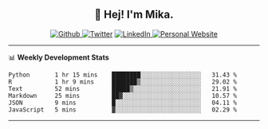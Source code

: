 <h2 align="center">👋 Hej! I'm Mika.</h2>
<p align="center">
  <a 
    href="https://github.com/jonas-mika" 
    target="_blank">
    <img 
      alt="Github" 
      src="https://img.shields.io/badge/GitHub-%2312100E.svg?&style=for-the-badge&logo=Github&logoColor=white"
    />
  </a> 
  <a href="https://www.instagram.com/mikasenghaas/" target="_blank"><img alt="Twitter" src="https://img.shields.io/badge/instagram-%231DA1F2.svg?&style=for-the-badge&logo=instagram&logoColor=white&color=red" /></a> 
  <a 
    href="https://www.linkedin.com/in/jonas-mika-senghaas/" 
    target="_blank">
    <img 
      alt="LinkedIn" 
      src="https://img.shields.io/badge/linkedin-%230077B5.svg?&style=for-the-badge&logo=linkedin&logoColor=white" 
    />
  </a> 
  <a 
    href="http://jonas-mika.de/" 
    target="_blank">
    <img 
      alt="Personal Website" 
      src="https://img.shields.io/endpoint?url=https%3A%2F%2Fjonas-mika.herokuapp.com%2Fbadge&color=grey&labelColor=grey" 
    />
  </a> 
</p>

-------

📊 **Weekly Development Stats**
<!--START_SECTION:waka-->

```text
Python       1 hr 15 mins    ████████░░░░░░░░░░░░░░░░░   31.43 %
R            1 hr 9 mins     ███████▒░░░░░░░░░░░░░░░░░   29.02 %
Text         52 mins         █████▒░░░░░░░░░░░░░░░░░░░   21.91 %
Markdown     25 mins         ██▓░░░░░░░░░░░░░░░░░░░░░░   10.57 %
JSON         9 mins          █░░░░░░░░░░░░░░░░░░░░░░░░   04.11 %
JavaScript   5 mins          ▓░░░░░░░░░░░░░░░░░░░░░░░░   02.29 %
```

<!--END_SECTION:waka-->

-------

